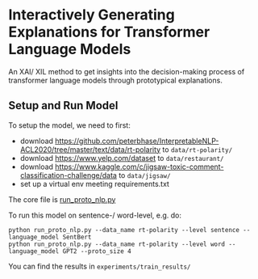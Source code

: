 # Interactively Generating Explanations for Transformer Language Models
An XAI/ XIL method to get insights into the decision-making process of transformer language models through prototypical explanations.

## Setup and Run Model

To setup the model, we need to first:
* download https://github.com/peterbhase/InterpretableNLP-ACL2020/tree/master/text/data/rt-polarity to `data/rt-polarity/`
* download https://www.yelp.com/dataset to `data/restaurant/`
* download https://www.kaggle.com/c/jigsaw-toxic-comment-classification-challenge/data to `data/jigsaw/`
* set up a virtual env meeting requirements.txt

The core file is [run_proto_nlp.py](run_proto_nlp.py)

To run this model on sentence-/ word-level, e.g. do:
```
python run_proto_nlp.py --data_name rt-polarity --level sentence --language_model SentBert
python run_proto_nlp.py --data_name rt-polarity --level word --language_model GPT2 --proto_size 4 
```

You can find the results in `experiments/train_results/`
